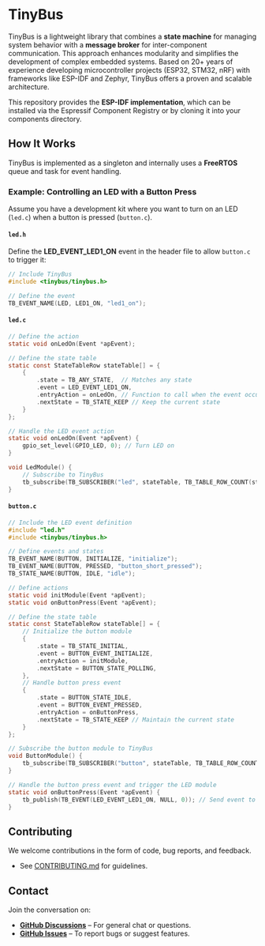 <!-- SPDX-FileCopyrightText: Copyright 2025 Clever Design (Switzerland) GmbH ;
SPDX-License-Identifier: GPL-3.0-only OR LicenseRef-TinyBus-Software-1.0 -->
# TinyBus

TinyBus is a lightweight library that combines a **state machine** for managing system behavior with a **message broker** for inter-component communication. This approach enhances modularity and simplifies the development of complex embedded systems. Based on 20+ years of experience developing microcontroller projects (ESP32, STM32, nRF) with frameworks like ESP-IDF and Zephyr, TinyBus offers a proven and scalable architecture.

This repository provides the **ESP-IDF implementation**, which can be installed via the Espressif Component Registry or by cloning it into your components directory.

## How It Works

TinyBus is implemented as a singleton and internally uses a **FreeRTOS** queue and task for event handling.

### Example: Controlling an LED with a Button Press

Assume you have a development kit where you want to turn on an LED (`led.c`) when a button is pressed (`button.c`).

#### `led.h`
Define the **LED_EVENT_LED1_ON** event in the header file to allow `button.c` to trigger it:

```c
// Include TinyBus
#include <tinybus/tinybus.h>

// Define the event
TB_EVENT_NAME(LED, LED1_ON, "led1_on");
```

#### `led.c`

```c
// Define the action
static void onLedOn(Event *apEvent);

// Define the state table
static const StateTableRow stateTable[] = {
    {
        .state = TB_ANY_STATE,  // Matches any state
        .event = LED_EVENT_LED1_ON,
        .entryAction = onLedOn, // Function to call when the event occurs
        .nextState = TB_STATE_KEEP // Keep the current state
    }
};

// Handle the LED event action
static void onLedOn(Event *apEvent) {
    gpio_set_level(GPIO_LED, 0); // Turn LED on
}

void LedModule() {
    // Subscribe to TinyBus
    tb_subscribe(TB_SUBSCRIBER("led", stateTable, TB_TABLE_ROW_COUNT(stateTable)));
}
```

#### `button.c`

```c
// Include the LED event definition
#include "led.h"
#include <tinybus/tinybus.h>

// Define events and states
TB_EVENT_NAME(BUTTON, INITIALIZE, "initialize");
TB_EVENT_NAME(BUTTON, PRESSED, "button_short_pressed");
TB_STATE_NAME(BUTTON, IDLE, "idle");

// Define actions
static void initModule(Event *apEvent);
static void onButtonPress(Event *apEvent);

// Define the state table
static const StateTableRow stateTable[] = {
    // Initialize the button module
    {
        .state = TB_STATE_INITIAL,
        .event = BUTTON_EVENT_INITIALIZE,
        .entryAction = initModule,
        .nextState = BUTTON_STATE_POLLING,
    },
    // Handle button press event
    {
        .state = BUTTON_STATE_IDLE,
        .event = BUTTON_EVENT_PRESSED,
        .entryAction = onButtonPress,
        .nextState = TB_STATE_KEEP // Maintain the current state
    }
};

// Subscribe the button module to TinyBus
void ButtonModule() {
    tb_subscribe(TB_SUBSCRIBER("button", stateTable, TB_TABLE_ROW_COUNT(stateTable)));
}

// Handle the button press event and trigger the LED module
static void onButtonPress(Event *apEvent) {
    tb_publish(TB_EVENT(LED_EVENT_LED1_ON, NULL, 0)); // Send event to LED module
}
```

## Contributing

We welcome contributions in the form of code, bug reports, and feedback.

- See [CONTRIBUTING.md](CONTRIBUTING.md) for guidelines.

## Contact

Join the conversation on:
- **[GitHub Discussions](https://github.com/tinybus/tinybus.esp/discussions)** – For general chat or questions.
- **[GitHub Issues](https://github.com/tinybus/tinybus.esp/issues)** – To report bugs or suggest features.
